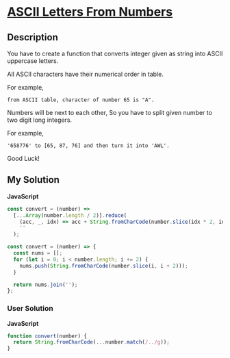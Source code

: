 # [ASCII Letters From Numbers](https://www.codewars.com/kata/589ebcb9926baae92e000001)

## Description

You have to create a function that converts integer given as string into ASCII uppercase letters.

All ASCII characters have their numerical order in table.

For example,

```
from ASCII table, character of number 65 is "A".
```

Numbers will be next to each other, So you have to split given number to two digit long integers.

For example,

```
'658776' to [65, 87, 76] and then turn it into 'AWL'.
```

Good Luck!

## My Solution

**JavaScript**

```js
const convert = (number) =>
  [...Array(number.length / 2)].reduce(
    (acc, _, idx) => acc + String.fromCharCode(number.slice(idx * 2, idx * 2 + 2)),
    ''
  );
```

```js
const convert = (number) => {
  const nums = [];
  for (let i = 0; i < number.length; i += 2) {
    nums.push(String.fromCharCode(number.slice(i, i + 2)));
  }

  return nums.join('');
};
```

### User Solution

**JavaScript**

```js
function convert(number) {
  return String.fromCharCode(...number.match(/../g));
}
```
